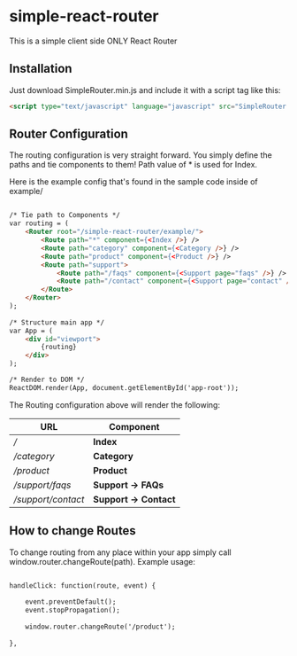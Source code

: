 # simple-react-router
This is a simple client side ONLY React Router


Installation
------------
Just download SimpleRouter.min.js and include it with a script tag like this:
```html
<script type="text/javascript" language="javascript" src="SimpleRouter.min.js" charset="utf-8"></script>
```

Router Configuration
--------------------
The routing configuration is very straight forward. You simply define the paths and tie components to them! Path value of * is used for Index. 

Here is the example config that's found in the sample code inside of example/

```html

/* Tie path to Components */
var routing = (
	<Router root="/simple-react-router/example/">
		<Route path="*" component={<Index />} />
		<Route path="category" component={<Category />} />
		<Route path="product" component={<Product />} />
		<Route path="support">
			<Route path="/faqs" component={<Support page="faqs" />} />
			<Route path="/contact" component={<Support page="contact" />} />
 		</Route>
	</Router>
);
	
/* Structure main app */
var App = ( 
	<div id="viewport">
		{routing}
	</div>
);

/* Render to DOM */
ReactDOM.render(App, document.getElementById('app-root'));

```


The Routing configuration above will render the following:

URL                     | Component
------------------------|-----------
*/*                   	| **Index**
*/category*             | **Category**
*/product*          	| **Product**
*/support/faqs*  	| **Support -> FAQs**
*/support/contact*   	| **Support -> Contact**


How to change Routes
--------------------

To change routing from any place within your app simply call window.router.changeRoute(path). Example usage:

```html

handleClick: function(route, event) {
	
	event.preventDefault();
	event.stopPropagation(); 	
	
	window.router.changeRoute('/product');
			
},

```
